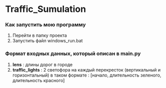 # Traffic_Sumulation

### Как запустить мою программу

1. Перейти в папку проекта
2. Запустить файл windows_run.bat

### Формат входных данных, который описан в main.py

1. **lens** : длины дорог в городе
2. **traffic_lights** : 2 светофора на каждый перекресток (вертикальный и горизонтальный) в таком формате : [начало, длительность зеленого, длительность красного]
